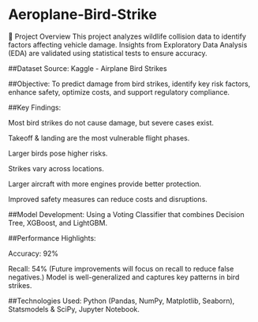 # Aeroplane-Bird-Strike
📌 Project Overview This project analyzes wildlife collision data to identify factors affecting vehicle damage. Insights from Exploratory Data Analysis (EDA) are validated using statistical tests to ensure accuracy.

##Dataset Source: Kaggle - Airplane Bird Strikes

##Objective: To predict damage from bird strikes, identify key risk factors, enhance safety, optimize costs, and support regulatory compliance.

##Key Findings:

Most bird strikes do not cause damage, but severe cases exist.

Takeoff & landing are the most vulnerable flight phases.

Larger birds pose higher risks.

Strikes vary across locations.

Larger aircraft with more engines provide better protection.

Improved safety measures can reduce costs and disruptions.

##Model Development: Using a Voting Classifier that combines Decision Tree, XGBoost, and LightGBM.

##Performance Highlights:

Accuracy: 92%

Recall: 54%
 (Future improvements will focus on recall to reduce false negatives.) Model is well-generalized and captures key patterns in bird strikes.

##Technologies Used: Python (Pandas, NumPy, Matplotlib, Seaborn), Statsmodels & SciPy, Jupyter Notebook.
